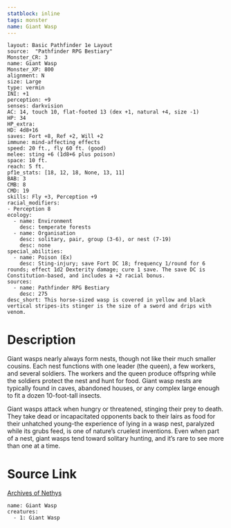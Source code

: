 ```yaml
---
statblock: inline
tags: monster
name: Giant Wasp
---
```

```statblock
layout: Basic Pathfinder 1e Layout
source:  "Pathfinder RPG Bestiary"
Monster_CR: 3
name: Giant Wasp
Monster_XP: 800
alignment: N
size: Large
type: vermin
INI: +1
perception: +9
senses: darkvision
AC: 14, touch 10, flat-footed 13 (dex +1, natural +4, size -1)
HP: 34
HP_extra: 
HD: 4d8+16
saves: Fort +8, Ref +2, Will +2
immune: mind-affecting effects
speed: 20 ft., fly 60 ft. (good)
melee: sting +6 (1d8+6 plus poison)
space: 10 ft.
reach: 5 ft.
pf1e_stats: [18, 12, 18, None, 13, 11]
BAB: 3
CMB: 8
CMD: 19
skills: Fly +3, Perception +9
racial_modifiers:
- Perception 8
ecology:
  - name: Environment
    desc: temperate forests
  - name: Organisation
    desc: solitary, pair, group (3-6), or nest (7-19)
    desc: none
special_abilities:
  - name: Poison (Ex)
    desc: Sting-injury; save Fort DC 18; frequency 1/round for 6 rounds; effect 1d2 Dexterity damage; cure 1 save. The save DC is Constitution-based, and includes a +2 racial bonus.
sources:
  - name: Pathfinder RPG Bestiary
    desc: 275
desc_short: This horse-sized wasp is covered in yellow and black vertical stripes-its stinger is the size of a sword and drips with venom.
```
# Description
Giant wasps nearly always form nests, though not like their much smaller cousins. Each nest functions with one leader (the queen), a few workers, and several soldiers. The workers and the queen produce offspring while the soldiers protect the nest and hunt for food. Giant wasp nests are typically found in caves, abandoned houses, or any complex large enough to fit a dozen 10-foot-tall insects.

Giant wasps attack when hungry or threatened, stinging their prey to death. They take dead or incapacitated opponents back to their lairs as food for their unhatched young-the experience of lying in a wasp nest, paralyzed while its grubs feed, is one of nature’s cruelest inventions. Even when part of a nest, giant wasps tend toward solitary hunting, and it’s rare to see more than one at a time.
# Source Link
[Archives of Nethys](https://aonprd.com/MonsterDisplay.aspx?ItemName=Giant%20Wasp)
```encounter-table
name: Giant Wasp
creatures:
  - 1: Giant Wasp
```
